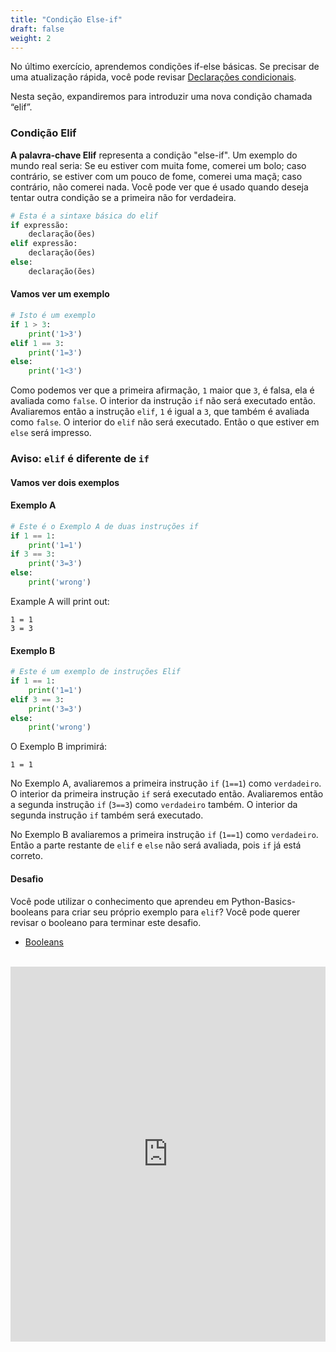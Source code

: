 ```yaml
---
title: "Condição Else-if"
draft: false
weight: 2
---
```


No último exercício, aprendemos condições if-else básicas. Se precisar de uma atualização rápida, você pode revisar <a href="../../python-basics/conditional-statements"> Declarações condicionais</a>.

Nesta seção, expandiremos para introduzir uma nova condição chamada “elif”.

### Condição Elif

**A palavra-chave Elif** representa a condição "else-if". Um exemplo do mundo real seria: Se eu estiver com muita fome, comerei um bolo; caso contrário, se estiver com um pouco de fome, comerei uma maçã; caso contrário, não comerei nada. Você pode ver que é usado quando deseja tentar outra condição se a primeira não for verdadeira.

```python
# Esta é a sintaxe básica do elif
if expressão:
    declaração(ões)
elif expressão:
    declaração(ões)
else:
    declaração(ões)
```

#### Vamos ver um exemplo
```python
# Isto é um exemplo
if 1 > 3:
    print('1>3')
elif 1 == 3:
    print('1=3')
else:
    print('1<3')
```
Como podemos ver que a primeira afirmação, `1` maior que `3`, é falsa, ela é avaliada como `false`. O interior da instrução `if` não será executado então. Avaliaremos então a instrução `elif`, `1` é igual a `3`, que também é avaliada como `false`. O interior do `elif` não será executado. Então o que estiver em `else` será impresso.

### Aviso: `elif` é diferente de `if`
#### Vamos ver dois exemplos
#### Exemplo A
```python
# Este é o Exemplo A de duas instruções if
if 1 == 1:
    print('1=1')
if 3 == 3:
    print('3=3')
else:
    print('wrong')
```
Example A will print out:

```
1 = 1
3 = 3
```

#### Exemplo B
```python
# Este é um exemplo de instruções Elif
if 1 == 1:
    print('1=1')
elif 3 == 3:
    print('3=3')
else:
    print('wrong')
```
O Exemplo B imprimirá:

```
1 = 1
```

No Exemplo A, avaliaremos a primeira instrução `if` (`1==1`) como `verdadeiro`. O interior da primeira instrução `if` será executado então. Avaliaremos então a segunda instrução `if` (`3==3`) como `verdadeiro` também. O interior da segunda instrução `if` também será executado.

No Exemplo B avaliaremos a primeira instrução `if` (`1==1`) como `verdadeiro`. Então a parte restante de `elif` e `else` não será avaliada, pois `if` já está correto.

#### Desafio
Você pode utilizar o conhecimento que aprendeu em Python-Basics-booleans para criar seu próprio exemplo para `elif`?
Você pode querer revisar o booleano para terminar este desafio.
- <a href="../../python-basics/data-types/booleans"> Booleans </a>
<br/><br/>

<iframe src="https://trinket.io/embed/python/5292ae7e3a" width="100%" height="600" frameborder="0" marginwidth="0" marginheight="0" allowfullscreen></iframe>
